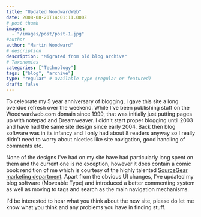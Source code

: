 ```yaml
---
title: "Updated WoodwardWeb"
date: 2008-08-20T14:01:11.000Z
# post thumb
images:
  - "/images/post/post-1.jpg"
#author
author: "Martin Woodward"
# description
description: "Migrated from old blog archive"
# Taxonomies
categories: ["Technology"]
tags: ["blog", "archive"]
type: "regular" # available type (regular or featured)
draft: false
---
```


To celebrate my 5 year anniversary of blogging, I gave this site a long overdue refresh over the weekend.  While I've been publishing stuff on the Woodwardweb.com domain since 1999, that was initially just putting pages up with notepad and Dreamweaver.  I didn't start proper blogging until 2003 and have had the same site design since early 2004.  Back then blog software was in its infancy and I only had about 8 readers anyway so I really didn't need to worry about niceties like site navigation, good handling of comments etc.    

None of the designs I've had on my site have had particularly long spent on them and the current one is no exception, however it does contain a comic book rendition of me which is courtesy of the highly talented [SourceGear](http://www.sourcegear.com/) [marketing department](http://www.sourcegear.com/TEM/).  Apart from the obvious UI changes, I've updated my blog software (Moveable Type) and introduced a better commenting system as well as moving to tags and search as the main navigation mechanisms.  

I'd be interested to hear what you think about the new site, please do let me know what you think and any problems you have in finding stuff.